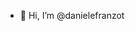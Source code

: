 - 👋 Hi, I’m @danielefranzot


<!---
danielefranzot/danielefranzot is a ✨ special ✨ repository because its `README.md` (this file) appears on your GitHub profile.
You can click the Preview link to take a look at your changes.
--->
